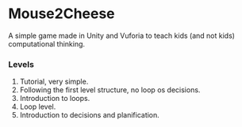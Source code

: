 # Mouse2Cheese

A simple game made in Unity and Vuforia to teach kids (and not kids) computational thinking.

### Levels
1. Tutorial, very simple.
2. Following the first level structure, no loop os decisions.
3. Introduction to loops.
4. Loop level.
5. Introduction to decisions and planification.
